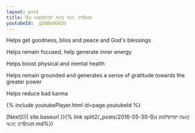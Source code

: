 ```yaml
---
layout: post
title: ਓਮ ਅਗ੍ਰੇਜਾਯਾ ਨਮਹ ੧੦੮ ਟਾਇਮਸ
youtubeId: _g16BodGX2U
---
```

 
 
Helps get goodness, bliss and peace and God's blessings
 
Helps remain focused, help generate inner energy 
 
Helps boost physical and mental health 
 
Helps remain grounded and generates a sense of gratitude towards the greater power 
 
Helps reduce bad karma
 
 
 
 


{% include youtubePlayer.html id=page.youtubeId %}
 
[Next]({{ site.baseurl }}{% link  split2/_posts/2016-05-30-ਓਮ ਸਕਾਂਦਾਯਾ ਨਮਹ ੧੦੮ ਟਾਇਮਸ.md%})
 
